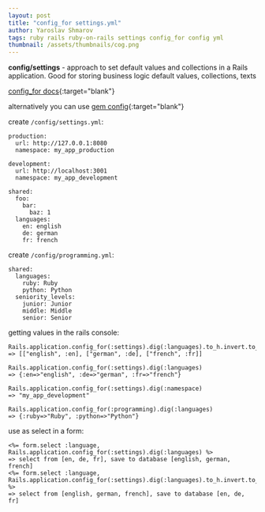 ```yaml
---
layout: post
title: "config_for settings.yml"
author: Yaroslav Shmarov
tags: ruby rails ruby-on-rails settings config_for config yml
thumbnail: /assets/thumbnails/cog.png
---
```


**config/settings** - approach to set default values and collections in a Rails application. Good for storing business logic default values, collections, texts

[config_for docs](https://api.rubyonrails.org/classes/Rails/Application.html#method-i-config_for){:target="blank"}

alternatively you can use [gem config](https://github.com/rubyconfig/config){:target="blank"}

create `/config/settings.yml`:
```
production:
  url: http://127.0.0.1:8080
  namespace: my_app_production

development:
  url: http://localhost:3001
  namespace: my_app_development

shared:
  foo:
    bar:
      baz: 1
  languages:
    en: english
    de: german
    fr: french
```

create `/config/programming.yml`:
```
shared:
  languages:
    ruby: Ruby
    python: Python
  seniority_levels:
    junior: Junior
    middle: Middle
    senior: Senior
```

getting values in the rails console:
```
Rails.application.config_for(:settings).dig(:languages).to_h.invert.to_a
=> [["english", :en], ["german", :de], ["french", :fr]] 

Rails.application.config_for(:settings).dig(:languages)
=> {:en=>"english", :de=>"german", :fr=>"french"} 

Rails.application.config_for(:settings).dig(:namespace)
=> "my_app_development" 

Rails.application.config_for(:programming).dig(:languages)
=> {:ruby=>"Ruby", :python=>"Python"} 
```

use as select in a form:
```
<%= form.select :language, Rails.application.config_for(:settings).dig(:languages) %>
=> select from [en, de, fr], save to database [english, german, french]
<%= form.select :language, Rails.application.config_for(:settings).dig(:languages).to_h.invert.to_a %>
=> select from [english, german, french], save to database [en, de, fr]
```
